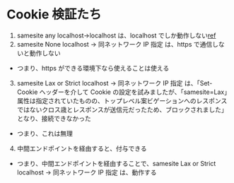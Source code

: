 # Cookie 検証たち

1. samesite any localhost->localhost は、localhost でしか動作しない[ref](https://blog.prevent.co.jp/entry/2022/05/20/094427)
2. samesite None localhost -> 同ネットワーク IP 指定 は、https で通信しないと動作しない

- つまり、https ができる環境下なら使えることは使える

3. samesite Lax or Strict localhost -> 同ネットワーク IP 指定 は、「Set-Cookie ヘッダーを介して Cookie の設定を試みましたが、「samesite=Lax」属性は指定されていたものの、トップレベル案ビゲーションへのレスポンスではないクロス歳とレスポンスが送信元だったため、ブロックされました」となり、接続できなかった

- つまり、これは無理

4. 中間エンドポイントを経由すると、付与できる

- つまり、中間エンドポイントを経由することで、samesite Lax or Strict localhost -> 同ネットワーク IP 指定 は、動作する
